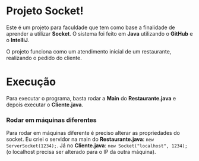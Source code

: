 # Projeto Socket!

Este é um projeto para faculdade que tem como base a finalidade de aprender a utilizar **Socket**. O sistema foi feito em **Java** utilizando o **GitHub** e o **IntelliJ**.

O projeto funciona como um atendimento inicial de um restaurante, realizando o pedido do cliente.


# Execução

Para executar o programa, basta rodar a **Main** do **Restaurante.java** e depois executar o **Cliente.java**.

### Rodar em máquinas diferentes

Para rodar em máquinas diferente é preciso alterar as propriedades do socket. Eu criei o servidor na main do **Restaurante.java**: `new ServerSocket(1234);`. Já no **Cliente.java**: `new Socket("localhost", 1234);` (o localhost precisa ser alterado para o IP da outra máquina).
